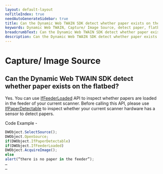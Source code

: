 ```yaml
---
layout: default-layout
noTitleIndex: true
needAutoGenerateSidebar: true
title: Can the Dynamic Web TWAIN SDK detect whether paper exists on the flatbed?
keywords: Dynamic Web TWAIN, Capture/ Image Source, detect paper, flatbed
breadcrumbText: Can the Dynamic Web TWAIN SDK detect whether paper exists on the flatbed?
description: Can the Dynamic Web TWAIN SDK detect whether paper exists on the flatbed?
---
```


# Capture/ Image Source

## Can the Dynamic Web TWAIN SDK detect whether paper exists on the flatbed?

Yes. You can use <a href="https://www.dynamsoft.com/web-twain/docs/info/api/WebTwain_Acquire.html#iffeederloaded" target="_blank">IfFeederLoaded</a> API to inspect whether papers are loaded in the feeder of your current scanner. Before calling this API, please use <a href="https://www.dynamsoft.com/web-twain/docs/info/api/WebTwain_Acquire.html#ifpaperdetectable" target="_blank">IfPaperDetectable</a> to inspect whether your current scanner hardware has a sensor to detect papers.

Code Example -

```javascript
DWObject.SelectSource();
DWObject.OpenSource;
if(DWObject.IfPaperDetectable)
if(DWObject.IfFeederLoaded)
DWObject.AcquireImage();
else
alert(“there is no paper in the feeder”);
…
…

```
